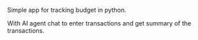 Simple app for tracking budget in python.

With AI agent chat to enter transactions and get summary of the transactions.
